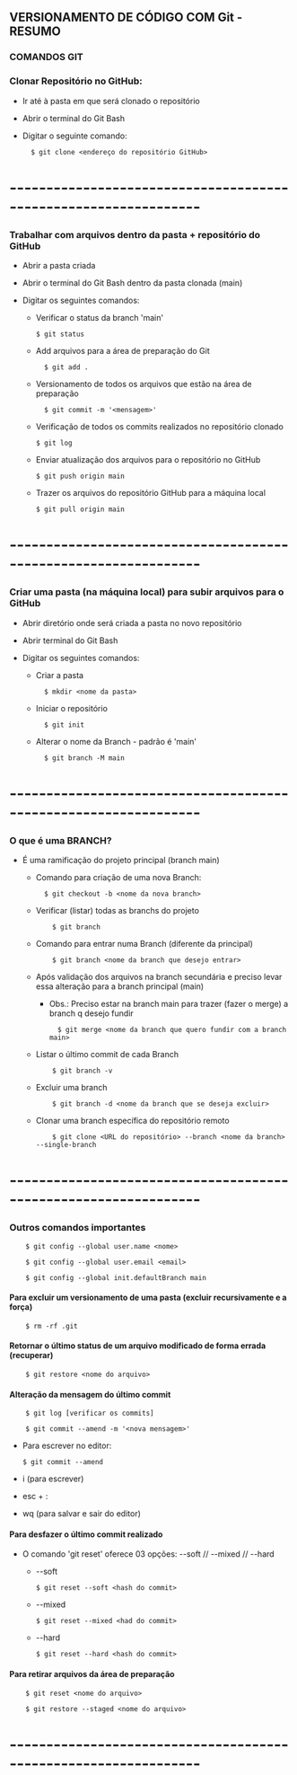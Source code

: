 ## VERSIONAMENTO DE CÓDIGO COM Git - RESUMO


### COMANDOS GIT

### Clonar Repositório no GitHub:
- Ir até à pasta em que será clonado o repositório
- Abrir o terminal do Git Bash
- Digitar o seguinte comando:

        $ git clone <endereço do repositório GitHub>

# ----------------------------------------------------------------
### Trabalhar com arquivos dentro da pasta + repositório do GitHub

- Abrir a pasta criada
- Abrir o terminal do Git Bash dentro da pasta clonada (main)
- Digitar os seguintes comandos:


  - Verificar o status da branch 'main'

        $ git status

  - Add arquivos para a área de preparação do Git
              
          $ git add .

  - Versionamento de todos os arquivos que estão na área de preparação

          $ git commit -m '<mensagem>'

  - Verificação de todos os commits realizados no repositório clonado 
  
        $ git log

  - Enviar atualização dos arquivos para o repositório no GitHub

        $ git push origin main

  - Trazer os arquivos do repositório GitHub para a máquina local

        $ git pull origin main 

# ----------------------------------------------------------------
### Criar uma pasta (na máquina local) para subir arquivos para o GitHub

- Abrir diretório onde será criada a pasta no novo repositório
- Abrir terminal do Git Bash
- Digitar os seguintes comandos:

    - Criar a pasta

            $ mkdir <nome da pasta>
    
    - Iniciar o repositório
            
            $ git init

    - Alterar o nome da Branch - padrão é 'main'

            $ git branch -M main

# ----------------------------------------------------------------
### O que é uma BRANCH?

- É uma ramificação do projeto principal (branch main)

  - Comando para criação de uma nova Branch:

          $ git checkout -b <nome da nova branch>

  - Verificar (listar) todas as branchs do projeto

            $ git branch

  - Comando para entrar numa Branch (diferente da principal)

            $ git branch <nome da branch que desejo entrar>

  - Após validação dos arquivos na branch secundária e preciso levar essa alteração para a branch principal (main)
  
    - Obs.: Preciso estar na branch main para trazer (fazer o merge) a branch q desejo fundir

            $ git merge <nome da branch que quero fundir com a branch main>

  - Listar o último commit de cada Branch

            $ git branch -v
  
  - Excluir uma branch 

            $ git branch -d <nome da branch que se deseja excluir>
  
  - Clonar uma branch específica do repositório remoto 

            $ git clone <URL do repositório> --branch <nome da branch> --single-branch

# ----------------------------------------------------------------
### Outros comandos importantes

        $ git config --global user.name <nome>
        
        $ git config --global user.email <email>

        $ git config --global init.defaultBranch main

#### Para excluir um versionamento de uma pasta (excluir recursivamente e a força) 
    
        $ rm -rf .git

#### Retornar o último status de um arquivo modificado de forma errada (recuperar)
    
        $ git restore <nome do arquivo>

#### Alteração da mensagem do último commit
        
        $ git log [verificar os commits]

        $ git commit --amend -m '<nova mensagem>'
        
  - Para escrever no editor:
       
        $ git commit --amend

  - i (para escrever)
  - esc + :
  - wq (para salvar e sair do editor)

#### Para desfazer o último commit realizado 

- O comando 'git reset' oferece 03 opções: --soft // --mixed // --hard

  - --soft 
        
        $ git reset --soft <hash do commit>
  
  - --mixed

        $ git reset --mixed <had do commit>
  
  - --hard

        $ git reset --hard <hash do commit>

#### Para retirar arquivos da área de preparação

        $ git reset <nome do arquivo>

        $ git restore --staged <nome do arquivo>

# ----------------------------------------------------------------

